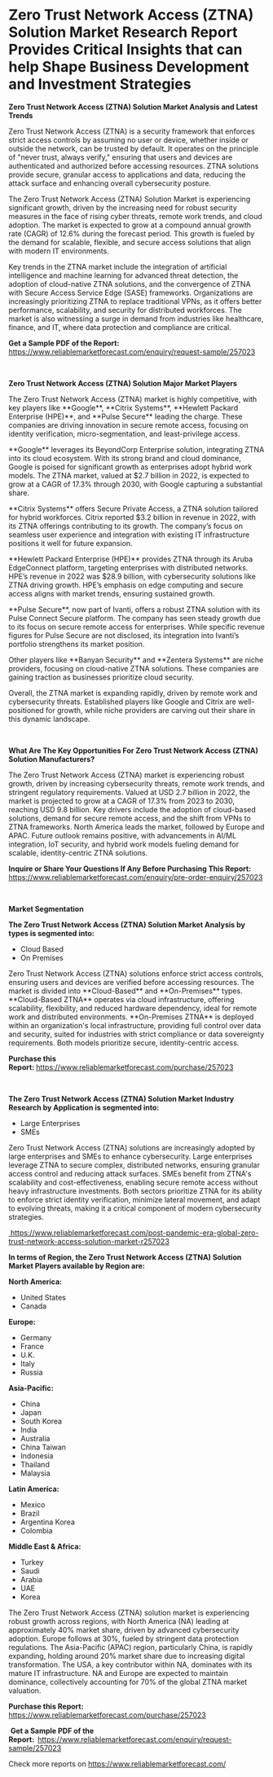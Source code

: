 <p><h1>Zero Trust Network Access (ZTNA) Solution Market Research Report Provides Critical Insights that can help Shape Business Development and Investment Strategies</h1></p><p><strong>Zero Trust Network Access (ZTNA) Solution Market Analysis and Latest Trends</strong></p>
<p><p>Zero Trust Network Access (ZTNA) is a security framework that enforces strict access controls by assuming no user or device, whether inside or outside the network, can be trusted by default. It operates on the principle of "never trust, always verify," ensuring that users and devices are authenticated and authorized before accessing resources. ZTNA solutions provide secure, granular access to applications and data, reducing the attack surface and enhancing overall cybersecurity posture.</p><p>The Zero Trust Network Access (ZTNA) Solution Market is experiencing significant growth, driven by the increasing need for robust security measures in the face of rising cyber threats, remote work trends, and cloud adoption. The market is expected to grow at a compound annual growth rate (CAGR) of 12.6% during the forecast period. This growth is fueled by the demand for scalable, flexible, and secure access solutions that align with modern IT environments.</p><p>Key trends in the ZTNA market include the integration of artificial intelligence and machine learning for advanced threat detection, the adoption of cloud-native ZTNA solutions, and the convergence of ZTNA with Secure Access Service Edge (SASE) frameworks. Organizations are increasingly prioritizing ZTNA to replace traditional VPNs, as it offers better performance, scalability, and security for distributed workforces. The market is also witnessing a surge in demand from industries like healthcare, finance, and IT, where data protection and compliance are critical.</p></p>
<p><strong>Get a Sample PDF of the Report:&nbsp;</strong> <a href="https://www.reliablemarketforecast.com/enquiry/request-sample/257023?utm_campaign=1890&utm_medium=2&utm_source=Github&utm_content=ia&utm_term=21012025&utm_id=zero-trust-network-access-ztna-solution">https://www.reliablemarketforecast.com/enquiry/request-sample/257023</a></p>
<p>&nbsp;</p>
<p><strong>Zero Trust Network Access (ZTNA) Solution Major Market Players</strong></p>
<p><p>The Zero Trust Network Access (ZTNA) market is highly competitive, with key players like **Google**, **Citrix Systems**, **Hewlett Packard Enterprise (HPE)**, and **Pulse Secure** leading the charge. These companies are driving innovation in secure remote access, focusing on identity verification, micro-segmentation, and least-privilege access.</p><p>**Google** leverages its BeyondCorp Enterprise solution, integrating ZTNA into its cloud ecosystem. With its strong brand and cloud dominance, Google is poised for significant growth as enterprises adopt hybrid work models. The ZTNA market, valued at $2.7 billion in 2022, is expected to grow at a CAGR of 17.3% through 2030, with Google capturing a substantial share.</p><p>**Citrix Systems** offers Secure Private Access, a ZTNA solution tailored for hybrid workforces. Citrix reported $3.2 billion in revenue in 2022, with its ZTNA offerings contributing to its growth. The company’s focus on seamless user experience and integration with existing IT infrastructure positions it well for future expansion.</p><p>**Hewlett Packard Enterprise (HPE)** provides ZTNA through its Aruba EdgeConnect platform, targeting enterprises with distributed networks. HPE’s revenue in 2022 was $28.9 billion, with cybersecurity solutions like ZTNA driving growth. HPE’s emphasis on edge computing and secure access aligns with market trends, ensuring sustained growth.</p><p>**Pulse Secure**, now part of Ivanti, offers a robust ZTNA solution with its Pulse Connect Secure platform. The company has seen steady growth due to its focus on secure remote access for enterprises. While specific revenue figures for Pulse Secure are not disclosed, its integration into Ivanti’s portfolio strengthens its market position.</p><p>Other players like **Banyan Security** and **Zentera Systems** are niche providers, focusing on cloud-native ZTNA solutions. These companies are gaining traction as businesses prioritize cloud security.</p><p>Overall, the ZTNA market is expanding rapidly, driven by remote work and cybersecurity threats. Established players like Google and Citrix are well-positioned for growth, while niche providers are carving out their share in this dynamic landscape.</p></p>
<p>&nbsp;</p>
<p><strong>What Are The Key Opportunities For Zero Trust Network Access (ZTNA) Solution Manufacturers?</strong></p>
<p><p>The Zero Trust Network Access (ZTNA) market is experiencing robust growth, driven by increasing cybersecurity threats, remote work trends, and stringent regulatory requirements. Valued at USD 2.7 billion in 2022, the market is projected to grow at a CAGR of 17.3% from 2023 to 2030, reaching USD 9.8 billion. Key drivers include the adoption of cloud-based solutions, demand for secure remote access, and the shift from VPNs to ZTNA frameworks. North America leads the market, followed by Europe and APAC. Future outlook remains positive, with advancements in AI/ML integration, IoT security, and hybrid work models fueling demand for scalable, identity-centric ZTNA solutions.</p></p>
<p><strong>Inquire or Share Your Questions If Any Before Purchasing This Report:</strong> <a href="https://www.reliablemarketforecast.com/enquiry/pre-order-enquiry/257023?utm_campaign=1890&utm_medium=2&utm_source=Github&utm_content=ia&utm_term=21012025&utm_id=zero-trust-network-access-ztna-solution">https://www.reliablemarketforecast.com/enquiry/pre-order-enquiry/257023</a></p>
<p>&nbsp;</p>
<p><strong>Market Segmentation</strong></p>
<p><strong>The Zero Trust Network Access (ZTNA) Solution Market Analysis by types is segmented into:</strong></p>
<p><ul><li>Cloud Based</li><li>On Premises</li></ul></p>
<p><p>Zero Trust Network Access (ZTNA) solutions enforce strict access controls, ensuring users and devices are verified before accessing resources. The market is divided into **Cloud-Based** and **On-Premises** types. **Cloud-Based ZTNA** operates via cloud infrastructure, offering scalability, flexibility, and reduced hardware dependency, ideal for remote work and distributed environments. **On-Premises ZTNA** is deployed within an organization's local infrastructure, providing full control over data and security, suited for industries with strict compliance or data sovereignty requirements. Both models prioritize secure, identity-centric access.</p></p>
<p><strong>Purchase this Report:&nbsp;</strong><a href="https://www.reliablemarketforecast.com/purchase/257023?utm_campaign=1890&utm_medium=2&utm_source=Github&utm_content=ia&utm_term=21012025&utm_id=zero-trust-network-access-ztna-solution">https://www.reliablemarketforecast.com/purchase/257023</a></p>
<p>&nbsp;</p>
<p><strong>The Zero Trust Network Access (ZTNA) Solution Market Industry Research by Application is segmented into:</strong></p>
<p><ul><li>Large Enterprises</li><li>SMEs</li></ul></p>
<p><p>Zero Trust Network Access (ZTNA) solutions are increasingly adopted by large enterprises and SMEs to enhance cybersecurity. Large enterprises leverage ZTNA to secure complex, distributed networks, ensuring granular access control and reducing attack surfaces. SMEs benefit from ZTNA's scalability and cost-effectiveness, enabling secure remote access without heavy infrastructure investments. Both sectors prioritize ZTNA for its ability to enforce strict identity verification, minimize lateral movement, and adapt to evolving threats, making it a critical component of modern cybersecurity strategies.</p></p>
<p><a href="https://www.reliablemarketforecast.com/post-pandemic-era-global-zero-trust-network-access-solution-market-r257023?utm_campaign=1890&utm_medium=2&utm_source=Github&utm_content=ia&utm_term=21012025&utm_id=zero-trust-network-access-ztna-solution">&nbsp;https://www.reliablemarketforecast.com/post-pandemic-era-global-zero-trust-network-access-solution-market-r257023</a></p>
<p><strong>In terms of Region, the Zero Trust Network Access (ZTNA) Solution Market Players available by Region are:</strong></p>
<p>
    <p> <strong> North America: </strong>
        <ul>
            <li>United States</li>
            <li>Canada</li>
        </ul>
        </p> 
    <p> <strong> Europe: </strong>
        <ul>
            <li>Germany</li>
            <li>France</li>
            <li>U.K.</li>
            <li>Italy</li>
            <li>Russia</li>
        </ul>
        </p> 
    <p> <strong> Asia-Pacific: </strong>
        <ul>
            <li>China</li>
            <li>Japan</li>
            <li>South Korea</li>
            <li>India</li>
            <li>Australia</li>
            <li>China Taiwan</li>
            <li>Indonesia</li>
            <li>Thailand</li>
            <li>Malaysia</li>
        </ul>
        </p> 
    <p> <strong> Latin America: </strong>
        <ul>
            <li>Mexico</li>
            <li>Brazil</li>
            <li>Argentina Korea</li>
            <li>Colombia</li>
        </ul>
        </p> 
    <p> <strong> Middle East & Africa: </strong>
        <ul>
            <li>Turkey</li>
            <li>Saudi</li>
            <li>Arabia</li>
            <li>UAE</li>
            <li>Korea</li>
        </ul>
    </p>
    </p>
<p><p>The Zero Trust Network Access (ZTNA) solution market is experiencing robust growth across regions, with North America (NA) leading at approximately 40% market share, driven by advanced cybersecurity adoption. Europe follows at 30%, fueled by stringent data protection regulations. The Asia-Pacific (APAC) region, particularly China, is rapidly expanding, holding around 20% market share due to increasing digital transformation. The USA, a key contributor within NA, dominates with its mature IT infrastructure. NA and Europe are expected to maintain dominance, collectively accounting for 70% of the global ZTNA market valuation.</p></p>
<p><strong>Purchase this Report: </strong><a href="https://www.reliablemarketforecast.com/purchase/257023?utm_campaign=1890&utm_medium=2&utm_source=Github&utm_content=ia&utm_term=21012025&utm_id=zero-trust-network-access-ztna-solution">https://www.reliablemarketforecast.com/purchase/257023</a></p>
<p>&nbsp;<strong>Get a Sample PDF of the Report:&nbsp;&nbsp;</strong><a href="https://www.reliablemarketforecast.com/enquiry/request-sample/257023?utm_campaign=1890&utm_medium=2&utm_source=Github&utm_content=ia&utm_term=21012025&utm_id=zero-trust-network-access-ztna-solution">https://www.reliablemarketforecast.com/enquiry/request-sample/257023</a></p>
<p><strong></strong></p>
<p>Check more reports on <a href="https://www.reliablemarketforecast.com/?utm_campaign=1890&utm_medium=2&utm_source=Github&utm_content=ia&utm_term=21012025&utm_id=zero-trust-network-access-ztna-solution">https://www.reliablemarketforecast.com/</a></p>